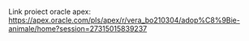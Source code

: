 Link proiect oracle apex: https://apex.oracle.com/pls/apex/r/vera_bo210304/adop%C8%9Bie-animale/home?session=27315015839237
